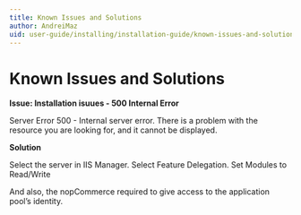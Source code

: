 ```yaml
---
title: Known Issues and Solutions
author: AndreiMaz
uid: user-guide/installing/installation-guide/known-issues-and-solutions
---
```

# Known Issues and Solutions

**Issue: Installation isuues - 500 Internal Error**

Server Error 
500 - Internal server error. 
There is a problem with the resource you are looking for, and it cannot be displayed.


**Solution** 

Select the server in IIS Manager.
Select Feature Delegation.
Set Modules to Read/Write

And also, the nopCommerce required to give access to the application pool’s identity.
